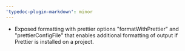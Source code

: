 ```yaml
---
'typedoc-plugin-markdown': minor
---
```


- Exposed formatting with prettier options "formatWithPrettier" and "prettierConfigFile" that enables additional formatting of output if Prettier is installed on a project.
